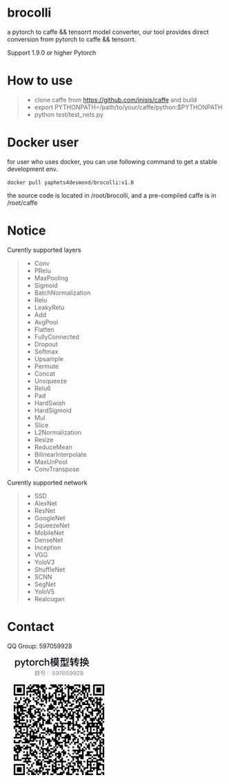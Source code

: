 # brocolli

a pytorch to caffe && tensorrt model converter, our tool provides direct conversion from pytorch to caffe && tensorrt.

Support 1.9.0 or higher Pytorch

# How to use
> * clone caffe from https://github.com/inisis/caffe and build
> * export PYTHONPATH=/path/to/your/caffe/python:$PYTHONPATH
> * python test/test_nets.py

# Docker user
for user who uses docker, you can use following command to get a stable development env.
```
docker pull yaphets4desmond/brocolli:v1.0
```

the source code is located in /root/brocolli, and a pre-compiled caffe is in /root/caffe

# Notice 

Curently supported layers
> * Conv
> * PRelu
> * MaxPooling
> * Sigmoid
> * BatchNormalization
> * Relu
> * LeakyRelu
> * Add
> * AvgPool
> * Flatten
> * FullyConnected
> * Dropout
> * Softmax
> * Upsample
> * Permute
> * Concat
> * Unsqueeze
> * Relu6
> * Pad
> * HardSwish
> * HardSigmoid
> * Mul    
> * Slice 
> * L2Normalization
> * Resize
> * ReduceMean
> * BilinearInterpolate
> * MaxUnPool
> * ConvTranspose

Curently supported network
> * SSD
> * AlexNet
> * ResNet
> * GoogleNet
> * SqueezeNet
> * MobileNet
> * DenseNet
> * Inception
> * VGG
> * YoloV3
> * ShuffleNet
> * SCNN
> * SegNet
> * YoloV5
> * Realcugan


# Contact
 QQ Group: 597059928
 
 ![image](imgs/QGRPOUP.png)